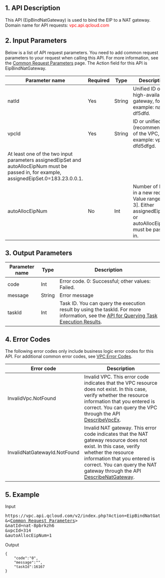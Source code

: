 ## 1. API Description

This API (EipBindNatGateway) is used to bind the EIP to a NAT gateway.
Domain name for API requests: <font style="color:red">vpc.api.qcloud.com</font>

## 2. Input Parameters
Below is a list of API request parameters. You need to add common request parameters to your request when calling this API. For more information, see the <a href=" https://intl.cloud.tencent.com/doc/api/229/6976" title="Common Request Parameters">Common Request Parameters</a> page. The Action field for this API is EipBindNatGateway.

| Parameter name | Required | Type | Description |
|---------|---------|---------|---------|
| natId | Yes | String | Unified ID of the high-availability gateway, for example: nat-df5dfd. |
| vpcId | Yes | String | ID or unified ID (recommended) of the VPC, for example: vpc-dfd5dfgd. |
At least one of the two input parameters assignedEipSet and autoAllocEipNum must be passed in, for example, assignedEipSet.0=183.23.0.0.1. |
| autoAllocEipNum | No | Int | Number of EIPs in a new request. Value range: [0, 3]. Either assignedEipSet or autoAllocEipNum must be passed in. |


## 3. Output Parameters

| Parameter name | Type | Description |
|---------|---------|---------|
| code | Int | Error code. 0: Successful; other values: Failed. |
| message | String | Error message |
| taskId | Int | Task ID. You can query the execution result by using the taskId. For more information, see the <a href="https://intl.cloud.tencent.com/doc/api/245/%e6%9f%a5%e8%af%a2%e4%bb%bb%e5%8a%a1%e6%89%a7%e8%a1%8c%e7%bb%93%e6%9e%9c%e6%8e%a5%e5%8f%a3">API for Querying Task Execution Results</a>. |

## 4. Error Codes
 The following error codes only include business logic error codes for this API. For additional common error codes, see <a href="https://intl.cloud.tencent.com/doc/api/245/4924" title="VPC Error Codes">VPC Error Codes</a>.

| Error code | Description |
|---------|---------|
| InvalidVpc.NotFound | Invalid VPC. This error code indicates that the VPC resource does not exist. In this case, verify whether the resource information that you entered is correct. You can query the VPC through the API <a href="http://intl.cloud.tencent.com/doc/api/245/%E6%9F%A5%E8%AF%A2%E7%A7%81%E6%9C%89%E7%BD%91%E7%BB%9C%E5%88%97%E8%A1%A8" title="DescribeVpcEx">DescribeVpcEx</a>. |
| InvalidNatGatewayId.NotFound | Invalid NAT gateway. This error code indicates that the NAT gateway resource does not exist. In this case, verify whether the resource information that you entered is correct. You can query the NAT gateway through the API <a href="https://intl.cloud.tencent.com/doc/api/245/%e6%9f%a5%e8%af%a2NAT%e7%bd%91%e5%85%b3?viewType=preview" title="DescribeNatGateway">DescribeNatGateway</a>. |

## 5. Example
Input
<pre>
https://vpc.api.qcloud.com/v2/index.php?Action=EipBindNatGateway
&<<a href="https://intl.cloud.tencent.com/doc/api/229/6976">Common Request Parameters</a>>
&natId=nat-8pbrkzh6
&vpcId=314
&autoAllocEipNum=1
</pre>
Output
```
{
    "code":"0",
    "message":"",
    "taskId":16167
}
```

